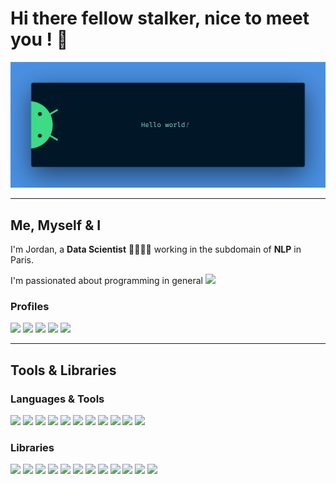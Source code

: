 # Hi there fellow stalker, nice to meet you ! 👋

[![Header](https://raw.githubusercontent.com/nofacer/pic_bed/master/banner.png
 "Header")](https://some-url.dev/)

---
## Me, Myself & I

I'm Jordan, a **Data Scientist** :technologist::man_scientist: working in the subdomain of **NLP** in Paris.

I'm passionated about programming in general <img src="https://c.tenor.com/rMxNr07CxSMAAAAC/cat-crazy-cat.gif" width="100px">

### Profiles

[![][1.2]][1]
[![][1.3]][2]
[![][1.6]][5]
[![][1.4]][3]
[![][1.5]][4]

---

## Tools & Libraries

### Languages & Tools

![](https://img.shields.io/badge/Python-4fd1b3?logo=Python)
![](https://img.shields.io/badge/MySQL-4fd1b3?logo=MySql)
![](https://img.shields.io/badge/MongoDB-4fd1b3?logo=MongoDB)
![](https://img.shields.io/badge/Linux-4fd1b3?logo=Linux)
![](https://img.shields.io/badge/Git-4fd1b3?logo=Git)
![](https://img.shields.io/badge/Bash-4fd1b3?logo=GNU-Bash)
![](https://img.shields.io/badge/Docker-4fd1b3?logo=Docker)
![](https://img.shields.io/badge/HTML-4fd1b3?logo=HTML5)
![](https://img.shields.io/badge/CSS-4fd1b3?logo=CSS3)
![](https://img.shields.io/badge/JavaScript-4fd1b3?logo=JavaScript)
![](https://img.shields.io/badge/Heroku-4fd1b3?logo=Heroku)


### Libraries

![](https://img.shields.io/badge/Keras-2155b5?logo=Keras)
![](https://img.shields.io/badge/scikit--learn-2155b5?logo=scikit-learn)
![](https://img.shields.io/badge/Selenium-2155b5?logo=Selenium)
![](https://img.shields.io/badge/Pandas-2155b5?logo=pandas)
![](https://img.shields.io/badge/Flask-2155b5?logo=Flask)
![](https://img.shields.io/badge/Django-2155b5?logo=Django)
![](https://img.shields.io/badge/Plotly-2155b5?logo=Plotly)
![](https://img.shields.io/badge/OpenCV-2155b5?logo=OpenCV)
![](https://img.shields.io/badge/Scrapy-2155b5)
![](https://img.shields.io/badge/BeautifulSoup-2155b5)
![](https://img.shields.io/badge/spaCy-2155b5)
![](https://img.shields.io/badge/HuggingFace-2155b5)



<!-- Icons -->

[1.2]: https://img.shields.io/badge/LinkedIn-0077B5?style=for-the-badge&logo=linkedin&logoColor=white
[1.3]: https://img.shields.io/badge/Gmail-D14836?style=for-the-badge&logo=gmail&logoColor=white
[1.4]: https://img.shields.io/badge/-LeetCode-FFA116?style=for-the-badge&logo=LeetCode&logoColor=black
[1.5]: https://img.shields.io/badge/Kaggle-20BEFF?style=for-the-badge&logo=Kaggle&logoColor=white
[1.6]: https://img.shields.io/badge/website-8cc767?style=for-the-badge&logo=About.me&logoColor=white

<!-- Links to your social media accounts -->

[1]: https://www.linkedin.com/in/jordan-vuong-6ab49b158/
[2]: mailto:jordan.vuong96@gmail.com
[3]: https://leetcode.com/Jordan9675/
[4]: https://www.kaggle.com/jordan75
[5]: https://jordan-vuong.herokuapp.com/
